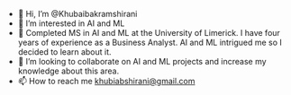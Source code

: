 - 👋 Hi, I’m @Khubaibakramshirani
- 👀 I’m interested in AI and ML
- 🌱 Completed MS in AI and ML at the University of Limerick. I have four years of experience as a Business Analyst. AI and ML intrigued me so I decided to learn about it.
- 💞️ I’m looking to collaborate on AI and ML projects and increase my knowledge about this area. 
- 📫 How to reach me khubiabshirani@gmail.com

<!---
Khubaibakramshirani/Khubaibakramshirani is a ✨ special ✨ repository because its `README.md` (this file) appears on your GitHub profile.
You can click the Preview link to take a look at your changes.
--->
